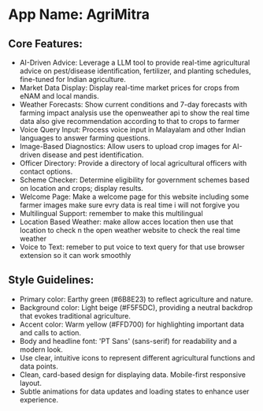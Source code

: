 # **App Name**: AgriMitra

## Core Features:

- AI-Driven Advice: Leverage a LLM tool to provide real-time agricultural advice on pest/disease identification, fertilizer, and planting schedules, fine-tuned for Indian agriculture.
- Market Data Display: Display real-time market prices for crops from eNAM and local mandis.
- Weather Forecasts: Show current conditions and 7-day forecasts with farming impact analysis use the openweather api to show the real time data also give recommendation according to that to crops to farmer
- Voice Query Input: Process voice input in Malayalam and other Indian languages to answer farming questions.
- Image-Based Diagnostics: Allow users to upload crop images for AI-driven disease and pest identification.
- Officer Directory: Provide a directory of local agricultural officers with contact options.
- Scheme Checker: Determine eligibility for government schemes based on location and crops; display results.
- Welcome Page: Make a welcome page for this website including some farmer images make sure evry data is real time i will not forgive you
- Multilingual Support: remember to make this multilingual
- Location Based Weather: make allow acces location then use that location to check n the open weather website to check the real time weather
- Voice to Text: remeber to put voice to text query for that use browser extension so it can work smoothly

## Style Guidelines:

- Primary color: Earthy green (#6B8E23) to reflect agriculture and nature.
- Background color: Light beige (#F5F5DC), providing a neutral backdrop that evokes traditional agriculture.
- Accent color: Warm yellow (#FFD700) for highlighting important data and calls to action.
- Body and headline font: 'PT Sans' (sans-serif) for readability and a modern look.
- Use clear, intuitive icons to represent different agricultural functions and data points.
- Clean, card-based design for displaying data. Mobile-first responsive layout.
- Subtle animations for data updates and loading states to enhance user experience.